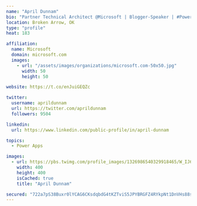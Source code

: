 ```yaml
---
name: "April Dunnam"
bio: "Partner Technical Architect @Microsoft | Blogger-Speaker | #PowerApps, #PowerAutomate, #Office365, #SharePoint | #WIT | #Karaoke Queen"
location: Broken Arrow, OK
type: "profile"
heat: 183

affiliation:
  name: Microsoft
  domain: microsoft.com
  images:
    - url: "/assets/images/organizations/microsoft.com-50x50.jpg"
      width: 50
      height: 50

website: https://t.co/enJuiGEQZc

twitter:
  username: aprildunnam
  url: https://twitter.com/aprildunnam
  followers: 9504

linkedin:
  url: https://www.linkedin.com/public-profile/in/april-dunnam

topics:
  - Power Apps

images:
  - url: https://pbs.twimg.com/profile_images/1326986540329918465/W_IJ6Ih2_400x400.jpg
    width: 400
    height: 400
    isCached: true
    title: "April Dunnam"

secured: "722a7pS38Buxr0lYCAG6CKsdqbdG4tKZTviS5JPYBRGFZ4RYkpNt1DnVHs88sNHs0NpgJ3hk0gcRpYoM7owgHexu+wj/Bku0WjCKx6oEFKbQgM48NrKDRF8PZbRgrO46fs282CINCZQhj3hqEbB8ZxfNidwUvxmzEzbVZV8mLXxXXk41cBRWfpQvDdKuRgd4QVRd54fr6O1S2sx1gESxWW/lfH2vJwEs+iNNHs6dX9RyXZkBoBkt04+rSmDPUmk51+CvdS0lLES8K8R0dzXUxlYupvluaxQfJlndrKbBcJAeeSJMkS9Kaeft30FSQtwFWA2YoN8zmIyc1RBQAbUp5NjMu2J2ruHKdhsxl0wNziUMzHVkI55F/AiOHLE01e/IUbi4fHIKT10YXy4e7XdZA3PPzCzSHY/gwMtf1a9kR0s=;18GltU3UOHwHPsw+PK4FdA=="
---
```


